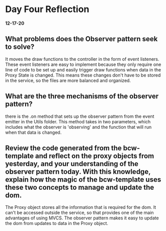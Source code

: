 # Day Four Reflection
__12-17-20__

## What problems does the Observer pattern seek to solve?
It moves the draw functions to the controller in the form of event listeners. These event listeners are easy to implement because they only require one line of code to be set up and easily trigger draw functions when data in the Proxy State is changed. This means these changes don't have to be stored in the service, so the files are more balanced and organized.

## What are the three mechanisms of the observer pattern?
there is the .on method that sets up the observer pattern from the event emitter in the Utils folder. This method takes in two parameters, which includes what the observer is 'observing' and the function that will run when that data is changed.


## Review the code generated from the bcw-template and reflect on the proxy objects from yesterday, and your understanding of the observer pattern today. With this knowledge, explain how the magic of the bcw-template uses these two concepts to manage and update the dom.
The Proxy object stores all the information that is required for the dom. It can't be accessed outside the service, so that provides one of the main advantages of using MVCS. The observer pattern makes it easy to update the dom from updates to data in the Proxy object.